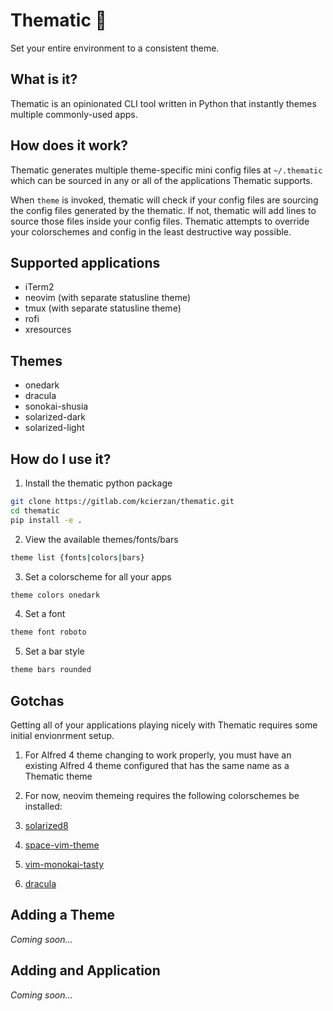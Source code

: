 # Thematic 🧞

Set your entire environment to a consistent theme.

## What is it?

Thematic is an opinionated CLI tool written in Python that instantly
themes multiple commonly-used apps.

## How does it work?

Thematic generates multiple theme-specific mini config files
at `~/.thematic` which can be sourced in any or all of the
applications Thematic supports.

When `theme` is invoked, thematic will check if your config files are sourcing the config files
generated by the thematic. If not, thematic will add lines to source those files inside your config
files. Thematic attempts to override your colorschemes and config in the least destructive way
possible.

## Supported applications

* iTerm2
* neovim (with separate statusline theme)
* tmux (with separate statusline theme)
* rofi
* xresources

## Themes

* onedark
* dracula
* sonokai-shusia
* solarized-dark
* solarized-light

## How do I use it?

1. Install the thematic python package
```sh
git clone https://gitlab.com/kcierzan/thematic.git
cd thematic
pip install -e .
```

2. View the available themes/fonts/bars
```sh
theme list {fonts|colors|bars}
```

3. Set a colorscheme for all your apps
```sh
theme colors onedark
```

4. Set a font
```sh
theme font roboto
```

5. Set a bar style
```sh
theme bars rounded
```


## Gotchas

Getting all of your applications playing nicely with Thematic
requires some initial envionrment setup.

1. For Alfred 4 theme changing to work properly, you must have an
  existing Alfred 4 theme configured that has the same name as a
  Thematic theme

2. For now, neovim themeing requires the following colorschemes be installed:
  1. [solarized8](https://github.com/lifepillar/vim-solarized8)
  2. [space-vim-theme](https://github.com/liuchengxu/space-vim-theme)
  3. [vim-monokai-tasty](https://github.com/patstockwell/vim-monokai-tasty)
  4. [dracula](https://github.com/dracula/vim)

## Adding a Theme

_Coming soon..._

## Adding and Application

_Coming soon..._


